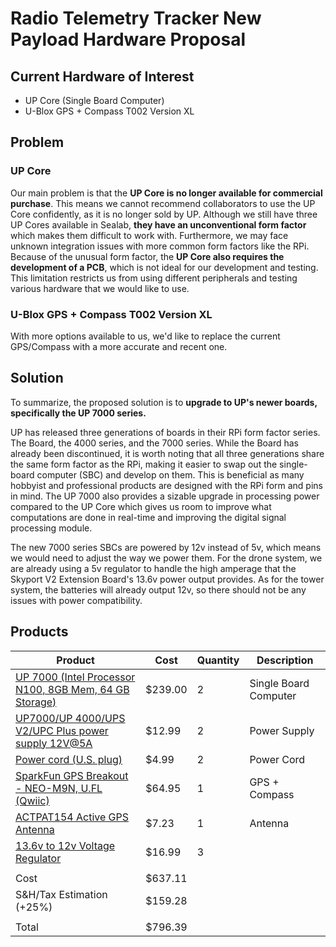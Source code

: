 # Radio Telemetry Tracker New Payload Hardware Proposal

## Current Hardware of Interest
- UP Core (Single Board Computer)
- U-Blox GPS + Compass T002 Version XL

## Problem
### UP Core
Our main problem is that the **UP Core is no longer available for commercial purchase**. This means we cannot recommend collaborators to use the UP Core confidently, as it is no longer sold by UP. Although we still have three UP Cores available in Sealab, **they have an unconventional form factor** which makes them difficult to work with. Furthermore, we may face unknown integration issues with more common form factors like the RPi. Because of the unusual form factor, the **UP Core also requires the development of a PCB**, which is not ideal for our development and testing. This limitation restricts us from using different peripherals and testing various hardware that we would like to use.

### U-Blox GPS + Compass T002 Version XL
With more options available to us, we'd like to replace the current GPS/Compass with a more accurate and recent one.

## Solution
To summarize, the proposed solution is to **upgrade to UP's newer boards, specifically the UP 7000 series.**

UP has released three generations of boards in their RPi form factor series. The Board, the 4000 series, and the 7000 series. While the Board has already been discontinued, it is worth noting that all three generations share the same form factor as the RPi, making it easier to swap out the single-board computer (SBC) and develop on them. This is beneficial as many hobbyist and professional products are designed with the RPi form and pins in mind. The UP 7000 also provides a sizable upgrade in processing power compared to the UP Core which gives us room to improve what computations are done in real-time and improving the digital signal processing module.

The new 7000 series SBCs are powered by 12v instead of 5v, which means we would need to adjust the way we power them. For the drone system, we are already using a 5v regulator to handle the high amperage that the Skyport V2 Extension Board's 13.6v power output provides. As for the tower system, the batteries will already output 12v, so there should not be any issues with power compatibility.

## Products
| Product                                                                                                                  | Cost    | Quantity | Description           |
| ------------------------------------------------------------------------------------------------------------------------ | ------- | -------- | --------------------- |
| [UP 7000 (Intel Processor N100, 8GB Mem, 64 GB Storage)](https://up-shop.org/default/up-7000-series.html)                | $239.00 | 2        | Single Board Computer |
| [UP7000/UP 4000/UPS V2/UPC Plus power supply 12V@5A](https://up-shop.org/default/up-core-plus-power-supply-12vat5a.html) | $12.99  | 2        | Power Supply          |
| [Power cord (U.S. plug)](https://up-shop.org/default/power-cord-u-s-plug.html)                                           | $4.99   | 2        | Power Cord            |
| [SparkFun GPS Breakout - NEO-M9N, U.FL (Qwiic)](https://mou.sr/3Pt2lmy)                                                  | $64.95  | 1        | GPS + Compass         |
| [ACTPAT154 Active GPS Antenna](https://mou.sr/49vBspl)                                                                   | $7.23   | 1        | Antenna               |
| [13.6v to 12v Voltage Regulator](https://www.amazon.com/dp/B081RG8XP5)                                                   | $16.99  | 3        |                       |
|                                                                                                                          |         |          |                       |
| Cost                                                                                                                     | $637.11 |          |                       |
| S&H/Tax Estimation (+25%)                                                                                                | $159.28 |          |                       |
|                                                                                                                          |         |          |                       |
| Total                                                                                                                    | $796.39 |          |                       |

